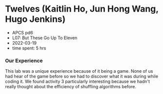 # Twelves (Kaitlin Ho, Jun Hong Wang, Hugo Jenkins)
* APCS pd6
* L07: But These Go Up To Eleven
* 2022-03-19
* time spent: 5 hrs

### Our Experience
This lab was a unique experience because of it being a game. None of us had hear of the game before so we had to discover what it was during while coding it. We found activity 3 particularly interesting because we hadn't really thought about the efficiency of shuffling algorithms before. 
